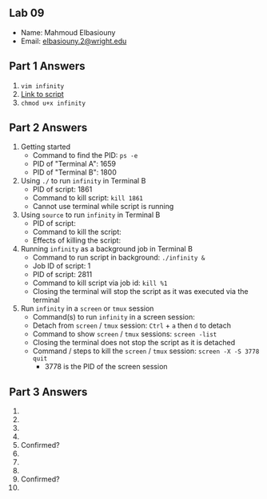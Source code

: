 ## Lab 09

- Name: Mahmoud Elbasiouny
- Email: elbasiouny.2@wright.edu

## Part 1 Answers

1. `vim infinity`
2. [Link to script](infinity) 
3. `chmod u+x infinity`

## Part 2 Answers

1. Getting started
   - Command to find the PID: `ps -e`
   - PID of "Terminal A": 1659
   - PID of "Terminal B": 1800
2. Using `./` to run `infinity` in Terminal B
   - PID of script: 1861
   - Command to kill script: `kill 1861`
   - Cannot use terminal while script is running
3. Using `source` to run `infinity` in Terminal B
   - PID of script:
   - Command to kill the script:
   - Effects of killing the script: 
4. Running `infinity` as a background job in Terminal B
   - Command to run script in background: `./infinity &`
   - Job ID of script: 1
   - PID of script: 2811
   - Command to kill script via job id: `kill %1`
   - Closing the terminal will stop the script as it was executed via the terminal
5. Run `infinity` in a `screen` or `tmux` session
   - Command(s) to run `infinity` in a screen session:
   - Detach from `screen` / `tmux` session: `Ctrl` + `a` then `d` to detach
   - Command to show `screen` / `tmux` sessions: `screen -list`
   - Closing the terminal does not stop the script as it is detached
   - Command / steps to kill the `screen` / `tmux` session: `screen -X -S 3778 quit`
      - 3778 is the PID of the screen session

## Part 3 Answers

1.
2.
3.
4.
5. Confirmed?
6.
7.
8.
9. Confirmed?
10.
